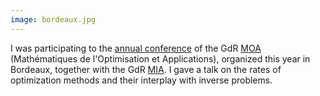```yaml
---
image: bordeaux.jpg
---
```


<p> I was participating to the <a href="http://gdrmoa.math.cnrs.fr/activites/journees-annuelles-gdr-moa-mia-2017/">annual conference</a> of the GdR <a href="http://gdrmoa.math.cnrs.fr/">MOA</a> (Mathématiques de l'Optimisation et Applications), organized this year in Bordeaux, together with the GdR <a href="http://gdr-mia.math.cnrs.fr/">MIA</a>. I gave a talk on the rates of optimization methods and their interplay with inverse problems.</p>
